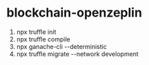 # blockchain-openzeplin

1. npx truffle init
2. npx truffle compile
4. npx ganache-cli --deterministic
5. npx truffle migrate --network development